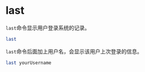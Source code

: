 # last

`last`命令显示用户登录系统的记录。

```bash
last
```

`last`命令后面加上用户名，会显示该用户上次登录的信息。

```bash
last yourUsername
```
